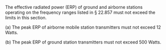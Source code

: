 The effective radiated power (ERP) of ground and airborne stations operating on the frequency ranges listed in § 22.857 must not exceed the limits in this section.

(a) The peak ERP of airborne mobile station transmitters must not exceed 12 Watts.
                

(b) The peak ERP of ground station transmitters must not exceed 500 Watts.

